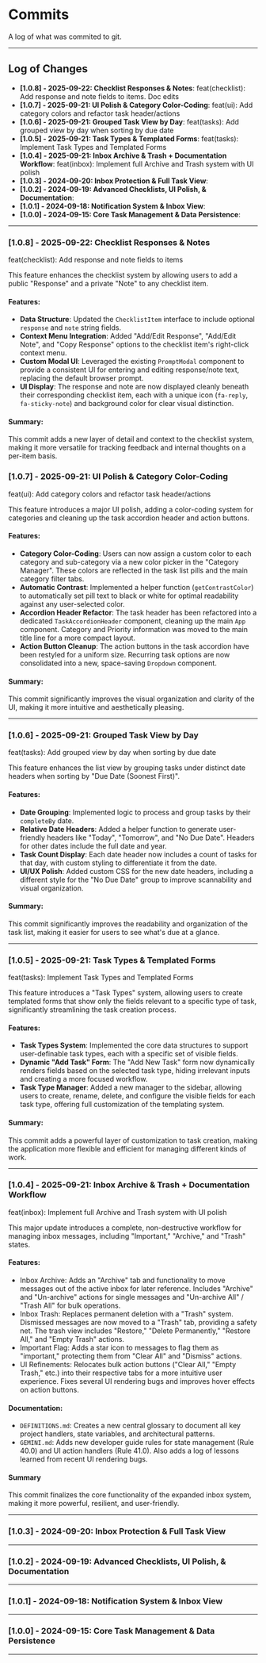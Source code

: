 # Commits

A log of what was commited to git.

---

## Log of Changes

- **[1.0.8] - 2025-09-22: Checklist Responses & Notes**: feat(checklist): Add response and note fields to items. Doc edits
- **[1.0.7] - 2025-09-21: UI Polish & Category Color-Coding**: feat(ui): Add category colors and refactor task header/actions
- **[1.0.6] - 2025-09-21: Grouped Task View by Day**: feat(tasks): Add grouped view by day when sorting by due date
- **[1.0.5] - 2025-09-21: Task Types & Templated Forms**: feat(tasks): Implement Task Types and Templated Forms
- **[1.0.4] - 2025-09-21: Inbox Archive & Trash + Documentation Workflow**: feat(inbox): Implement full Archive and Trash system with UI polish 
- **[1.0.3] - 2024-09-20: Inbox Protection & Full Task View**:
- **[1.0.2] - 2024-09-19: Advanced Checklists, UI Polish, & Documentation**:
- **[1.0.1] - 2024-09-18: Notification System & Inbox View**:
- **[1.0.0] - 2024-09-15: Core Task Management & Data Persistence**:

---

### **[1.0.8] - 2025-09-22: Checklist Responses & Notes**
feat(checklist): Add response and note fields to items

This feature enhances the checklist system by allowing users to add a public "Response" and a private "Note" to any checklist item.

#### Features:
-   **Data Structure**: Updated the `ChecklistItem` interface to include optional `response` and `note` string fields.
-   **Context Menu Integration**: Added "Add/Edit Response", "Add/Edit Note", and "Copy Response" options to the checklist item's right-click context menu.
-   **Custom Modal UI**: Leveraged the existing `PromptModal` component to provide a consistent UI for entering and editing response/note text, replacing the default browser prompt.
-   **UI Display**: The response and note are now displayed cleanly beneath their corresponding checklist item, each with a unique icon (`fa-reply`, `fa-sticky-note`) and background color for clear visual distinction.

#### Summary:
This commit adds a new layer of detail and context to the checklist system, making it more versatile for tracking feedback and internal thoughts on a per-item basis.

### **[1.0.7] - 2025-09-21: UI Polish & Category Color-Coding**
feat(ui): Add category colors and refactor task header/actions

This feature introduces a major UI polish, adding a color-coding system for categories and cleaning up the task accordion header and action buttons.

#### Features:
-   **Category Color-Coding**: Users can now assign a custom color to each category and sub-category via a new color picker in the "Category Manager". These colors are reflected in the task list pills and the main category filter tabs.
-   **Automatic Contrast**: Implemented a helper function (`getContrastColor`) to automatically set pill text to black or white for optimal readability against any user-selected color.
-   **Accordion Header Refactor**: The task header has been refactored into a dedicated `TaskAccordionHeader` component, cleaning up the main `App` component. Category and Priority information was moved to the main title line for a more compact layout.
-   **Action Button Cleanup**: The action buttons in the task accordion have been restyled for a uniform size. Recurring task options are now consolidated into a new, space-saving `Dropdown` component.

#### Summary:
This commit significantly improves the visual organization and clarity of the UI, making it more intuitive and aesthetically pleasing.

---

### **[1.0.6] - 2025-09-21: Grouped Task View by Day**
feat(tasks): Add grouped view by day when sorting by due date

This feature enhances the list view by grouping tasks under distinct date headers when sorting by "Due Date (Soonest First)".

#### Features:
-   **Date Grouping**: Implemented logic to process and group tasks by their `completeBy` date.
-   **Relative Date Headers**: Added a helper function to generate user-friendly headers like "Today", "Tomorrow", and "No Due Date". Headers for other dates include the full date and year.
-   **Task Count Display**: Each date header now includes a count of tasks for that day, with custom styling to differentiate it from the date.
-   **UI/UX Polish**: Added custom CSS for the new date headers, including a different style for the "No Due Date" group to improve scannability and visual organization.

#### Summary:
This commit significantly improves the readability and organization of the task list, making it easier for users to see what's due at a glance.

---

### **[1.0.5] - 2025-09-21: Task Types & Templated Forms**
feat(tasks): Implement Task Types and Templated Forms

This feature introduces a "Task Types" system, allowing users to create templated forms that show only the fields relevant to a specific type of task, significantly streamlining the task creation process.

#### Features:
-   **Task Types System**: Implemented the core data structures to support user-definable task types, each with a specific set of visible fields.
-   **Dynamic "Add Task" Form**: The "Add New Task" form now dynamically renders fields based on the selected task type, hiding irrelevant inputs and creating a more focused workflow.
-   **Task Type Manager**: Added a new manager to the sidebar, allowing users to create, rename, delete, and configure the visible fields for each task type, offering full customization of the templating system.

#### Summary:
This commit adds a powerful layer of customization to task creation, making the application more flexible and efficient for managing different kinds of work.

---

### **[1.0.4] - 2025-09-21: Inbox Archive & Trash + Documentation Workflow**
feat(inbox): Implement full Archive and Trash system with UI polish

This major update introduces a complete, non-destructive workflow for managing inbox messages, including "Important," "Archive," and "Trash" states.

#### Features:

- Inbox Archive: Adds an "Archive" tab and functionality to move messages out of the active inbox for later reference. Includes "Archive" and "Un-archive" actions for single messages and "Un-archive All" / "Trash All" for bulk operations.
- Inbox Trash: Replaces permanent deletion with a "Trash" system. Dismissed messages are now moved to a "Trash" tab, providing a safety net. The trash view includes "Restore," "Delete Permanently," "Restore All," and "Empty Trash" actions.
- Important Flag: Adds a star icon to messages to flag them as "important," protecting them from "Clear All" and "Dismiss" actions.
- UI Refinements: Relocates bulk action buttons ("Clear All," "Empty Trash," etc.) into their respective tabs for a more intuitive user experience. Fixes several UI rendering bugs and improves hover effects on action buttons.

#### Documentation:

- `DEFINITIONS.md`: Creates a new central glossary to document all key project handlers, state variables, and architectural patterns.
- `GEMINI.md`: Adds new developer guide rules for state management (Rule 40.0) and UI action handlers (Rule 41.0). Also adds a log of lessons learned from recent UI rendering bugs.

#### Summary

This commit finalizes the core functionality of the expanded inbox system, making it more powerful, resilient, and user-friendly.

---

### **[1.0.3] - 2024-09-20: Inbox Protection & Full Task View**

---

### **[1.0.2] - 2024-09-19: Advanced Checklists, UI Polish, & Documentation**

---

### **[1.0.1] - 2024-09-18: Notification System & Inbox View**  

---

### **[1.0.0] - 2024-09-15: Core Task Management & Data Persistence**

---